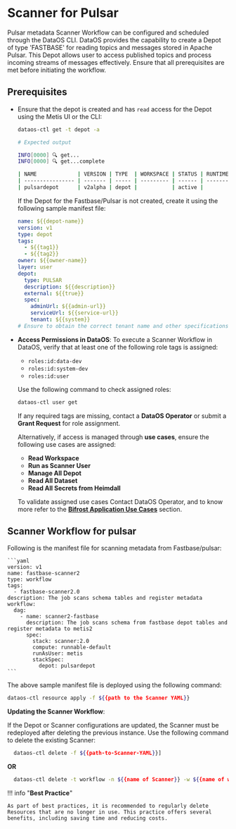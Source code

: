# Scanner for Pulsar

Pulsar metadata Scanner Workflow can be configured and scheduled through the DataOS CLI. DataOS provides the capability to create a Depot of type 'FASTBASE' for reading topics and messages stored in Apache Pulsar. This Depot allows user to access published topics and process incoming streams of messages effectively. Ensure that all prerequisites are met before initiating the workflow.


## Prerequisites

- Ensure that the depot is created and has `read` access for the Depot using the Metis UI or the CLI:

    ```bash
    dataos-ctl get -t depot -a

    # Expected output

    INFO[0000] 🔍 get...
    INFO[0000] 🔍 get...complete

    | NAME             | VERSION | TYPE  | WORKSPACE | STATUS | RUNTIME | OWNER      |
    | ---------------- | ------- | ----- | --------- | ------ | ------- | ---------- |
    | pulsardepot      | v2alpha | depot |           | active |         | usertest   |

    ```

    If the Depot for the Fastbase/Pulsar is not created, create it using the following sample manifest file:

    ```yaml
    name: ${{depot-name}}
    version: v1
    type: depot
    tags: 
      - ${{tag1}}
      - ${{tag2}}
    owner: ${{owner-name}}
    layer: user
    depot: 
      type: PULSAR       
      description: ${{description}}
      external: ${{true}}
      spec:               
        adminUrl: ${{admin-url}}
        serviceUrl: ${{service-url}}
        tenant: ${{system}}
    # Ensure to obtain the correct tenant name and other specifications from your organization.
    ```

- **Access Permissions in DataOS**: To execute a Scanner Workflow in DataOS, verify that at least one of the following role tags is assigned:

    * `roles:id:data-dev`
    * `roles:id:system-dev`
    * `roles:id:user`

    Use the following command to check assigned roles:

    ```bash
    dataos-ctl user get
    ```

    If any required tags are missing, contact a **DataOS Operator** or submit a **Grant Request** for role assignment.

    Alternatively, if access is managed through **use cases**, ensure the following use cases are assigned:

    * **Read Workspace**
    * **Run as Scanner User**
    * **Manage All Depot**
    * **Read All Dataset**
    * **Read All Secrets from Heimdall**

    To validate assigned use cases Contact DataOS Operator, and to know more refer to the [**Bifrost Application Use Cases**](/interfaces/bifrost/ "Bifrost is a Graphical User Interface (GUI) that empowers users to effortlessly create and manage access policies for applications, services, people, and datasets. Bifrost leverages the governance engine of DataOS, Heimdall, to ensure secure and compliant data access through ABAC policies, giving users fine-grained control over the data and resources.") section.
    

## Scanner Workflow for pulsar

Following is the manifest file for scanning metadata from Fastbase/pulsar:

    ```yaml
    version: v1
    name: fastbase-scanner2
    type: workflow
    tags: 
      - fastbase-scanner2.0
    description: The job scans schema tables and register metadata
    workflow: 
      dag: 
        - name: scanner2-fastbase
          description: The job scans schema from fastbase depot tables and register metadata to metis2
          spec: 
            stack: scanner:2.0
            compute: runnable-default
            runAsUser: metis
            stackSpec: 
              depot: pulsardepot
    ```

The above sample manifest file is deployed using the following command:

```bash
dataos-ctl resource apply -f ${{path to the Scanner YAML}}
```

**Updating the Scanner Workflow**:

If the Depot or Scanner configurations are updated, the Scanner must be redeployed after deleting the previous instance. Use the following command to delete the existing Scanner:

```bash 
  dataos-ctl delete -f ${{path-to-Scanner-YAML}}]
```

**OR**

```bash
  dataos-ctl delete -t workflow -n ${{name of Scanner}} -w ${{name of workspace}}
```


!!! info "**Best Practice**"

    As part of best practices, it is recommended to regularly delete Resources that are no longer in use. This practice offers several benefits, including saving time and reducing costs.